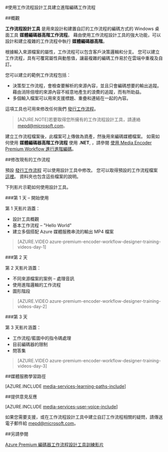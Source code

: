 <properties 
    pageTitle="使用工作流程設計工具建立進階編碼工作流程" 
    description="深入了解如何使用工作流程設計工具建立進階編碼工作流程。" 
    services="media-services" 
    documentationCenter="" 
    authors="juliako,johndeu,anilmur" 
    manager="dwrede" 
    editor=""/>

<tags 
    ms.service="media-services" 
    ms.workload="media" 
    ms.tgt_pltfrm="na" 
    ms.devlang="na" 
    ms.topic="article" 
    ms.date="10/16/2015"  
    ms.author="juliako"/>


#使用工作流程設計工具建立進階編碼工作流程

##概觀

 **工作流程設計工具** 是用來設計和建置自訂的工作流程的編碼方式的 Windows 桌面工具 **媒體編碼器高階工作流程**。
藉由使用工作流程設計工具的強大功能，可以設計和建立複雜的工作流程中執行 **媒體編碼器高階**。  

根據輸入來源檔案的屬性，工作流程可以包含客戶決策邏輯和分支。 
您可以建立工作流程，具有可覆寫屬性與動態值，讓最複雜的編碼工作易於在雲端中重複及自訂。

您可以建立的範例工作流程包括：

- 決策型工作流程，會檢查要解析的來源內容，並且只會編碼想要的輸出追蹤。  藉由消除倍增的來源內容不經意地產生的浪費的追蹤，而有所助益。
- 多個輸入檔案可以用來支援標題、重疊和連結在一起的內容。 

這項工具也可用來修改任何我們 [發行工作流程](media-services-workflow-designer.md#existing_workflows)。 

>[AZURE.NOTE]若要取得您所擁有的工作流程設計工具，請連絡 mepd@microsoft.com。


建立工作流程檔案後，此檔案可上傳做為資產，然後用來編碼媒體檔案。 如需如何使用 **媒體編碼器高階工作流程** 使用 **.NET**, ，請參閱 [使用 Media Encoder Premium Workflow 進行進階編碼](media-services-encode-with-premium-workflow.md)。

##<a id="existing_workflows"></a>修改現有的工作流程

預設 [發行工作流程](media-services-workflow-designer.md#existing_workflows) 可以使用設計工具中修改。 您可以取得預設的工作流程檔案 [這裡](https://github.com/Azure/azure-media-services-samples/tree/master/Encoding%20Presets/VoD/MediaEncoderPremiumWorkfows)。 資料夾也包含這些檔案的說明。

下列影片示範如何使用設計工具。

###第 1 天 – 開始使用

第 1 天影片涵蓋：

- 設計工具概觀
- 基本工作流程 – "Hello World"
- 建立多個搭配 Azure 媒體服務串流的輸出 MP4 檔案

> [AZURE.VIDEO azure-premium-encoder-workflow-designer-training-videos-day-1]

###第 2 天

第 2 天影片涵蓋：

- 不同來源檔案的案例 – 處理音訊
- 使用進階邏輯的工作流程
- 圖形階段

> [AZURE.VIDEO azure-premium-encoder-workflow-designer-training-videos-day-2]

###第 3 天

第 3 天影片涵蓋：

- 工作流程/藍圖中的指令碼處理
- 目前編碼器的限制
- 問答集
 
> [AZURE.VIDEO azure-premium-encoder-workflow-designer-training-videos-day-3]



##媒體服務學習路徑

[AZURE.INCLUDE [media-services-learning-paths-include](../../includes/media-services-learning-paths-include.md)]

##提供意見反應

[AZURE.INCLUDE [media-services-user-voice-include](../../includes/media-services-user-voice-include.md)]


如果您需要支援，或在工作流程設計工具中建立自訂工作流程相關的疑問，請傳送電子郵件給 mepd@microsoft.com。

##另請參閱

[Azure Premium 編碼器工作流程設計工具訓練影片](http://johndeutscher.com/2015/07/06/azure-premium-encoder-workflow-designer-training-videos/)


